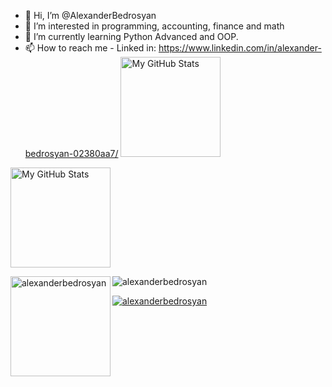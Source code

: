 - 👋 Hi, I’m @AlexanderBedrosyan
- 👀 I’m interested in programming, accounting, finance and math
- 🌱 I’m currently learning Python Advanced and OOP.
- 📫 How to reach me - Linked in: https://www.linkedin.com/in/alexander-bedrosyan-02380aa7/
  <img height="160em" alt="My GitHub Stats" src="https://github-readme-stats.vercel.app/api/top-langs/?username=AlexanderBedrosyan&langs_count=8&layout=compact&hide_border=true&bg_color=00000000&text_color=3498db&&count_private=true&include_all_commits=true" />
</p>
<p></p><p></p>
<img height="160em" alt="My GitHub Stats" src="https://github-readme-stats.vercel.app/api?username=AlexanderBedrosyan&show_icons=true&bg_color=00000000&hide_border=true&text_color=3498db&&count_private=true" />
<p><img height="160em" img align="left" src="https://github-readme-streak-stats.herokuapp.com/?user=alexanderbedrosyan&" alt="alexanderbedrosyan" /></p>

<p>
<p align="left"> <img src="https://komarev.com/ghpvc/?username=alexanderbedrosyan&label=Profile%20views&color=0e75b6&style=flat" alt=" alexanderbedrosyan " /> </p>

<p align="left"> <a href="https://github.com/ryo-ma/github-profile-trophy"><img src="https://github-profile-trophy.vercel.app/?username=alexanderbedrosyan" alt=" alexanderbedrosyan" /></a> </p>
